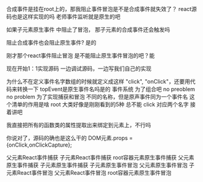 合成事件是挂在root上的，那我阻止事件冒泡是不是合成事件就失效了？
react源码也是这样实现的吗
老师事件监听就是原生的吧

如果子元素原生事件 中阻止了冒泡， 那子元素的合成事件还会触发吗

阻止合成事件也会阻止原生事件? 是的

刚才那个react事件阻止冒泡 是不能阻止原生事件冒泡的吧？能


现在开始1：1实现源码
一边调试源码，一边写我们自己的实现



为什么不在定义事件名字数组的时候就定义成这样  "click", "onClick"，还要用代码来转换一下
topEvent是原生事件名吗是的
事件系统
为了组合吧
no preoblem
no problem
为了实现捕获和冒泡 不同的名称，但是原声事件同为一个事件名
这个清单的作用是啥
root
大类好像是刚刚看到的5种
总不能 click 对应两个名字
接着讲吧


我直接把所有的函数类的属性提取出来绑定到元素上，不行吗

你说对了，源码的确也是这么干的
DOM元素.props = {onClick,onClickCapture};



父元素React事件捕获
子元素React事件捕获
root容器元素原生事件捕获
父元素原生事件捕获
子元素原生事件捕获
子元素原生事件冒泡
父元素原生事件冒泡
子元素React事件冒泡
父元素React事件冒泡
root容器元素原生事件冒泡